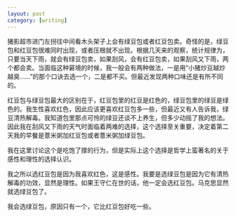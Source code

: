 ```yaml
---
layout: post
category: [writing]
---
```


猪影超市进门左拐往中间看木头架子上会有绿豆包或者红豆包卖。奇怪的是，绿豆包和红豆包很难同时出现，或者压根就不出现。根据几天来的观察，统计规律为，只要当天下雨，就会有绿豆包卖，如果刮风，会有红豆包卖，如果刮风又下雨，两个都会卖。当面临这种窘境的时候，我一般会有两种做法，一是用“小猪炒豆越炒越臭……”的那个口诀去选一个，二是都不买。但最近发现两种口味还是有所不同的。

红豆包与绿豆包最大的区别在于，红豆包里的红豆是红色的，绿豆包里的绿豆是绿色的。我生性喜欢红色，因此应该更喜欢红豆包多一些，但最近又有人告诉我，绿豆清热解毒。我知道包里那点可怜的绿豆还谈不上养生，但多少动摇了我的想法。因此我在刮风又下雨的天气时面临着两难的选择，这个选择至关重要，决定着第二天我的早餐是薏米粥加红豆包或者薏米粥加绿豆包。

我在这里讨论这个是吃饱了撑的行为，但是实际上这个选择是哲学上蛮著名的关于感性和理性的选择认识。

我之所以选红豆包是因为我喜欢红色，这是感性。我要是选绿豆包是因为它有清热解毒的功效，显然是理性。如果王守仁在世的话，他一定会选红豆包。马克思显然就选绿豆包了。

我会选绿豆包，原因只有一个，它比红豆包好吃一些。
